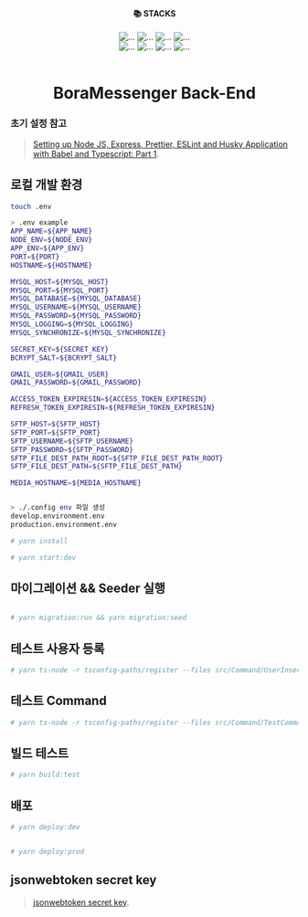 <div style="text-align: center;"><h4>📚 STACKS</h4></div>

<div style="text-align: center;">
<img src="https://img.shields.io/badge/javascript-F7DF1E?style=for-the-badge&logo=javascript&logoColor=black" alt="...">
<img src="https://img.shields.io/badge/nodedotjs-61DAFB?style=for-the-badge&logo=nodedotjs&logoColor=black" alt="...">
<img src="https://img.shields.io/badge/typescript-1572B6?style=for-the-badge&logo=typescript&logoColor=black" alt="...">
<img src="https://img.shields.io/badge/express-1572B6?style=for-the-badge&logo=express&logoColor=black" alt="...">
<br />
<img src="https://img.shields.io/badge/socket.io-1572B6?style=for-the-badge&logo=socket.io&logoColor=white" alt="...">
<img src="https://img.shields.io/badge/typeorm-1572B6?style=for-the-badge&logo=quora&logoColor=white" alt="...">
<img src="https://img.shields.io/badge/mysql-1572B6?style=for-the-badge&logo=mysql&logoColor=black" alt="...">
<img src="https://img.shields.io/badge/babel-1572B6?style=for-the-badge&logo=babel&logoColor=black" alt="...">

<br />
</div>
<br />

<div style="text-align: center;">
    <h1 style="text-align: center;">BoraMessenger Back-End</h1>
</div>


### 초기 설정 참고

> [Setting up Node JS, Express, Prettier, ESLint and Husky Application with Babel and Typescript: Part 1](https://dev.to/mkabumattar/setting-up-node-js-express-prettier-eslint-and-husky-application-with-babel-and-typescript-part-1-2ple).

## 로컬 개발 환경

```bash
touch .env

> .env example
APP_NAME=${APP_NAME}
NODE_ENV=${NODE_ENV}
APP_ENV=${APP_ENV}
PORT=${PORT}
HOSTNAME=${HOSTNAME}

MYSQL_HOST=${MYSQL_HOST}
MYSQL_PORT=${MYSQL_PORT}
MYSQL_DATABASE=${MYSQL_DATABASE}
MYSQL_USERNAME=${MYSQL_USERNAME}
MYSQL_PASSWORD=${MYSQL_PASSWORD}
MYSQL_LOGGING=${MYSQL_LOGGING}
MYSQL_SYNCHRONIZE=${MYSQL_SYNCHRONIZE}

SECRET_KEY=${SECRET_KEY}
BCRYPT_SALT=${BCRYPT_SALT}

GMAIL_USER=${GMAIL_USER}
GMAIL_PASSWORD=${GMAIL_PASSWORD}

ACCESS_TOKEN_EXPIRESIN=${ACCESS_TOKEN_EXPIRESIN}
REFRESH_TOKEN_EXPIRESIN=${REFRESH_TOKEN_EXPIRESIN}

SFTP_HOST=${SFTP_HOST}
SFTP_PORT=${SFTP_PORT}
SFTP_USERNAME=${SFTP_USERNAME}
SFTP_PASSWORD=${SFTP_PASSWORD}
SFTP_FILE_DEST_PATH_ROOT=${SFTP_FILE_DEST_PATH_ROOT}
SFTP_FILE_DEST_PATH=${SFTP_FILE_DEST_PATH}

MEDIA_HOSTNAME=${MEDIA_HOSTNAME}


> ./.config env 파일 생성
develop.environment.env
production.environment.env

# yarn install

# yarn start:dev
```

## 마이그레이션 && Seeder 실행

```bash

# yarn migration:run && yarn migration:seed

```

## 테스트 사용자 등록

```bash
# yarn ts-node -r tsconfig-paths/register --files src/Command/UserInsert.ts -e ts
```

## 테스트 Command

```bash
# yarn ts-node -r tsconfig-paths/register --files src/Command/TestCommand.ts -e ts
```

## 빌드 테스트

```bash
# yarn build:test 
```

## 배포

```bash
# yarn deploy:dev


# yarn deploy:prod
```

## jsonwebtoken secret key

> [jsonwebtoken secret key](https://www.grc.com/passwords.htm).

